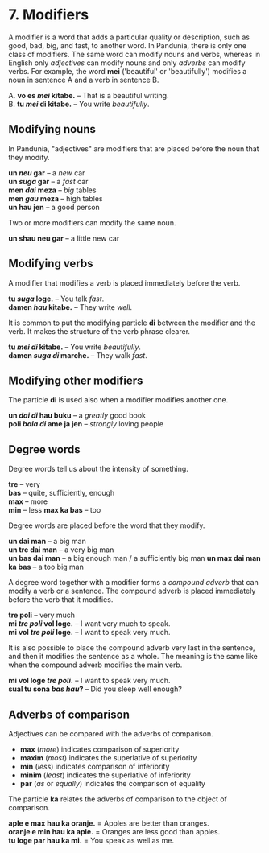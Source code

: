 
# 7. Modifiers

A modifier is a word that adds a particular quality or description,
such as good, bad, big, and fast, to another word.
In Pandunia, there is only one class of modifiers.
The same word can modify nouns and verbs,
whereas in English only _adjectives_ can modify nouns
and only _adverbs_ can modify verbs.
For example, the word
**mei**
('beautiful' or 'beautifully')
modifies a noun in sentence A
and a verb in sentence B.

A. **vo es _mei_ kitabe.**
– That is a beautiful writing.  
B. **tu _mei_ di kitabe.**
– You write _beautifully_.


## Modifying nouns

In Pandunia, "adjectives" are modifiers that are placed before the noun that they modify.

**un _neu_ gar**
– a _new_ car  
**un _suga_ gar**
– a _fast_ car  
**men _dai_ meza**
– _big_ tables  
**men _gau_ meza**
– high tables  
**un hau jen**
– a good person

Two or more modifiers can modify the same noun.

**un shau neu gar**
– a little new car


## Modifying verbs

A modifier that modifies a verb
is placed immediately before the verb.

**tu _suga_ loge.**
– You talk _fast_.  
**damen _hau_ kitabe.**
– They write _well_.

It is common to put the modifying particle
**di**
between the modifier and the verb.
It makes the structure of the verb phrase clearer.

**tu _mei di_ kitabe.**
– You write _beautifully_.  
**damen _suga di_ marche.**
– They walk _fast_.


## Modifying other modifiers

The particle
**di**
is used also when a modifier modifies another one.

**un _dai di_ hau buku**
– a _greatly_ good book  
**poli _bala di_ ame ja jen**
– _strongly_ loving people


## Degree words

Degree words tell us about the intensity of something.

**tre**
– very  
**bas**
– quite, sufficiently, enough  
**max**
– more  
**min**
– less
**max ka bas**
– too  

Degree words are placed before the word that they modify.

**un dai man**
– a big man  
**un tre dai man**
– a very big man  
**un bas dai man**
– a big enough man / a sufficiently big man
**un max dai man ka bas**
– a too big man  

A degree word together with a modifier forms a _compound adverb_
that can modify a verb or a sentence.
The compound adverb is placed immediately before the verb that it modifies.

**tre poli**
– very much  
**mi _tre poli_ vol loge.**
– I want very much to speak.  
**mi vol _tre poli_ loge.**
– I want to speak very much.

It is also possible to place the compound adverb very last in the sentence,
and then it modifies the sentence as a whole.
The meaning is the same like when the compound adverb modifies the main verb.

**mi vol loge _tre poli_.**
– I want to speak very much.  
**sual tu sona _bas hau_?**
– Did you sleep well enough?


## Adverbs of comparison

Adjectives can be compared with the adverbs of comparison.

- **max**
  (_more_) indicates comparison of superiority
- **maxim**
  (_most_) indicates the superlative of superiority
- **min**
  (_less_) indicates comparison of inferiority
- **minim**
  (_least_) indicates the superlative of inferiority
- **par**
  (_as_ or _equally_) indicates the comparison of equality

The particle
**ka**
relates the adverbs of comparison to the object of comparison.

**aple e max hau ka oranje.**
= Apples are better than oranges.  
**oranje e min hau ka aple.**
= Oranges are less good than apples.  
**tu loge par hau ka mi.**
= You speak as well as me.


